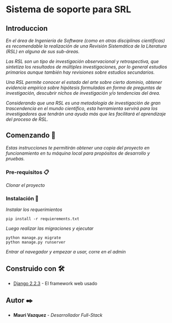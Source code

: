 # Sistema de soporte para SRL

## Introduccion

_En el área de Ingeniería de Software (como en otras disciplinas científicas) es recomendable la
realización de una Revisión Sistemática de la Literatura (RSL) en alguna de sus sub-áreas._

_Las RSL son un tipo de investigación observacional y retrospectiva, que sintetiza los resultados
de múltiples investigaciones, por lo general estudios primarios aunque también hay revisiones
sobre estudios secundarios._

_Una RSL permite conocer el estado del arte sobre cierto dominio,
obtener evidencia empírica sobre hipótesis formuladas en forma de preguntas de investigación,
descubrir nichos de investigación y/o tendencias del área._

_Considerando que una RSL es una metodología de investigación de gran trascendencia en el
mundo científico, esta herramienta servirá para los investigadores que tendrán una ayuda más que les facilitará el
aprendizaje del proceso de RSL._

## Comenzando 🚀

_Estas instrucciones te permitirán obtener una copia del proyecto en funcionamiento en tu máquina local para propósitos de desarrollo y pruebas._

### Pre-requisitos 📋

_Clonar el proyecto_

### Instalación 🔧

_Instalar los requerimientos_

```
pip install -r requierements.txt
```

_Luego realizar las migraciones y ejecutar_

```
python manage.py migrate
python manage.py runserver
```

_Entrar al navegador y empezar a usar, corre en el admin_

## Construido con 🛠️

* [Django 2.2.3](https://docs.djangoproject.com/en/2.2/releases/2.2.3/) - El framework web usado

## Autor ✒️

* **Mauri Vazquez** - *Desarrollador Full-Stack*
